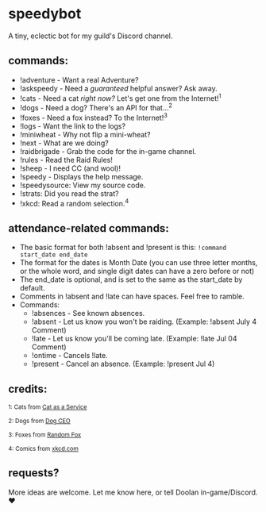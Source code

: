 # speedybot
A tiny, eclectic bot for my guild's Discord channel.

## commands:

- !adventure - Want a real Adventure?
- !askspeedy - Need a *guaranteed* helpful answer? Ask away.
- !cats - Need a cat _right now?_ Let's get one from the Internet!<sup>1</sup>
- !dogs - Need a dog? There's an API for that...<sup>2</sup>
- !foxes - Need a fox instead? To the Internet!<sup>3</sup>
- !logs - Want the link to the logs?
- !miniwheat - Why not flip a mini-wheat?
- !next - What are we doing?
- !raidbrigade - Grab the code for the in-game channel.
- !rules - Read the Raid Rules!
- !sheep - I need CC (and wool)!
- !speedy -  Displays the help message.
- !speedysource: View my source code.
- !strats: Did you read the strat?
- !xkcd: Read a random selection.<sup>4</sip>

## attendance-related commands:
- The basic format for both !absent and !present is this: `!command start_date end_date`
- The format for the dates is Month Date (you can use three letter months, or the whole word, and single digit dates can have a zero before or not)
- The end_date is optional, and is set to the same as the start_date by default.
- Comments in !absent and !late can have spaces. Feel free to ramble.
- Commands:
  - !absences - See known absences.
  - !absent - Let us know you won't be raiding. (Example: !absent July 4 Comment)
  - !late - Let us know you'll be coming late. (Example: !late Jul 04 Comment)
  - !ontime - Cancels !late.
  - !present - Cancel an absence. (Example: !present Jul 4)

## credits:
<small>1: Cats from [Cat as a Service](https://cataas.com/#/)</small>

<small>2: Dogs from [Dog CEO](https://dog.ceo/dog-api/)</small>

<small>3: Foxes from [Random Fox](https://randomfox.ca/)</small>

<small>4: Comics from [xkcd.com](https://xkcd.com/)</small>

## requests?
More ideas are welcome.  Let me know here, or tell Doolan in-game/Discord. ❤️
